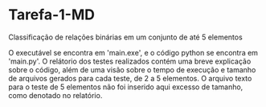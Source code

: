 # Tarefa-1-MD
Classificação de relações binárias em um conjunto de até 5 elementos

O executável se encontra em 'main.exe', e o código python se encontra em 'main.py'. O relátorio dos testes realizados contém uma breve explicação sobre o código, além de uma visão sobre o tempo de execução e tamanho de arquivos gerados para cada teste, de 2 a 5 elementos. O arquivo texto para o teste de 5 elementos não foi inserido aqui excesso de tamanho, como denotado no relatório.
